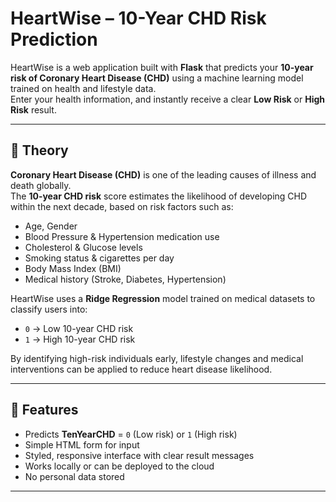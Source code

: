 # HeartWise – 10-Year CHD Risk Prediction

HeartWise is a web application built with **Flask** that predicts your **10-year risk of Coronary Heart Disease (CHD)** using a machine learning model trained on health and lifestyle data.  
Enter your health information, and instantly receive a clear **Low Risk** or **High Risk** result.

---

## 📖 Theory

**Coronary Heart Disease (CHD)** is one of the leading causes of illness and death globally.  
The **10-year CHD risk** score estimates the likelihood of developing CHD within the next decade, based on risk factors such as:

- Age, Gender  
- Blood Pressure & Hypertension medication use  
- Cholesterol & Glucose levels  
- Smoking status & cigarettes per day  
- Body Mass Index (BMI)  
- Medical history (Stroke, Diabetes, Hypertension)  

HeartWise uses a **Ridge Regression** model trained on medical datasets to classify users into:
- `0` → Low 10-year CHD risk  
- `1` → High 10-year CHD risk  

By identifying high-risk individuals early, lifestyle changes and medical interventions can be applied to reduce heart disease likelihood.

---

## 🚀 Features

- Predicts **TenYearCHD** = `0` (Low risk) or `1` (High risk)  
- Simple HTML form for input  
- Styled, responsive interface with clear result messages  
- Works locally or can be deployed to the cloud  
- No personal data stored

---



